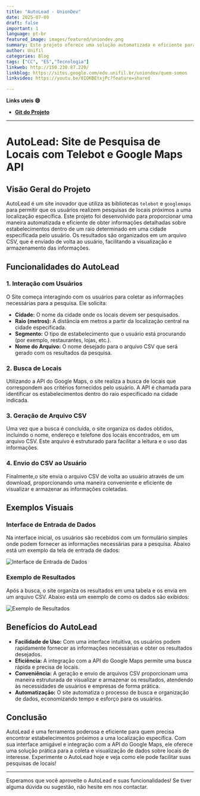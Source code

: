 ```yaml
---
title: "AutoLead - UnionDev"
date: 2025-07-09
draft: false
important: 1
language: pt-br
featured_image: images/featured/uniondev.png
summary: Este projeto oferece uma solução automatizada e eficiente para pesquisas de locais, utilizando as poderosas funcionalidades da API do Google Maps integradas com a interação facilitada pelo Telebot. A criação e envio de arquivos CSV proporcionam uma maneira estruturada e acessível de visualizar os resultados, atendendo a diversas necessidades de usuários e empresas.
author: Unifil
categories: Blog
tags: ["CC", "ES","Tecnologia"] 
linkweb: http://150.230.87.220/
linkblog: https://sites.google.com/edu.unifil.br/uniondev/quem-somos
linkvideo: https://youtu.be/0IOKBEtxjPc?feature=shared

---
```


__Links uteis :smile:__

- __[Git do Projeto](https://github.com/JoaoPipous/UnionDev-AutoLead)__ 
---

# AutoLead: Site de Pesquisa de Locais com Telebot e Google Maps API

## Visão Geral do Projeto

AutoLead é um site inovador que utiliza as bibliotecas `telebot` e `googlemaps` para permitir que os usuários realizem pesquisas de locais próximos a uma localização específica. Este projeto foi desenvolvido para proporcionar uma maneira automatizada e eficiente de obter informações detalhadas sobre estabelecimentos dentro de um raio determinado em uma cidade especificada pelo usuário. Os resultados são organizados em um arquivo CSV, que é enviado de volta ao usuário, facilitando a visualização e armazenamento das informações.

## Funcionalidades do AutoLead

### 1. Interação com Usuários
O Site começa interagindo com os usuários para coletar as informações necessárias para a pesquisa. Ele solicita:
- **Cidade:** O nome da cidade onde os locais devem ser pesquisados.
- **Raio (metros):** A distância em metros a partir da localização central na cidade especificada.
- **Segmento:** O tipo de estabelecimento que o usuário está procurando (por exemplo, restaurantes, lojas, etc.).
- **Nome do Arquivo:** O nome desejado para o arquivo CSV que será gerado com os resultados da pesquisa.

### 2. Busca de Locais
Utilizando a API do Google Maps, o site realiza a busca de locais que correspondem aos critérios fornecidos pelo usuário. A API é chamada para identificar os estabelecimentos dentro do raio especificado na cidade indicada.

### 3. Geração de Arquivo CSV
Uma vez que a busca é concluída, o site organiza os dados obtidos, incluindo o nome, endereço e telefone dos locais encontrados, em um arquivo CSV. Este arquivo é estruturado para facilitar a leitura e o uso das informações.

### 4. Envio do CSV ao Usuário
Finalmente,o site envia o arquivo CSV de volta ao usuário através de um download, proporcionando uma maneira conveniente e eficiente de visualizar e armazenar as informações coletadas.

## Exemplos Visuais

### Interface de Entrada de Dados
Na interface inicial, os usuários são recebidos com um formulário simples onde podem fornecer as informações necessárias para a pesquisa. Abaixo está um exemplo da tela de entrada de dados:

![Interface de Entrada de Dados](https://i.imgur.com/5iucDZQ.jpeg)

### Exemplo de Resultados
Após a busca, o site organiza os resultados em uma tabela e os envia em um arquivo CSV. Abaixo está um exemplo de como os dados são exibidos:

![Exemplo de Resultados](https://i.imgur.com/CQEUsSL.jpeg)  

## Benefícios do AutoLead

- **Facilidade de Uso:** Com uma interface intuitiva, os usuários podem rapidamente fornecer as informações necessárias e obter os resultados desejados.
- **Eficiência:** A integração com a API do Google Maps permite uma busca rápida e precisa de locais.
- **Conveniência:** A geração e envio de arquivos CSV proporcionam uma maneira estruturada de visualizar e armazenar os resultados, atendendo às necessidades de usuários e empresas de forma prática.
- **Automatização:** O site automatiza o processo de busca e organização de dados, economizando tempo e esforço para os usuários.

## Conclusão

AutoLead é uma ferramenta poderosa e eficiente para quem precisa encontrar estabelecimentos próximos a uma localização específica. Com sua interface amigável e integração com a API do Google Maps, ele oferece uma solução prática para a coleta e visualização de dados sobre locais de interesse. Experimente o AutoLead hoje e veja como ele pode facilitar suas pesquisas de locais!

---

Esperamos que você aproveite o AutoLead e suas funcionalidades! Se tiver alguma dúvida ou sugestão, não hesite em nos contactar.
